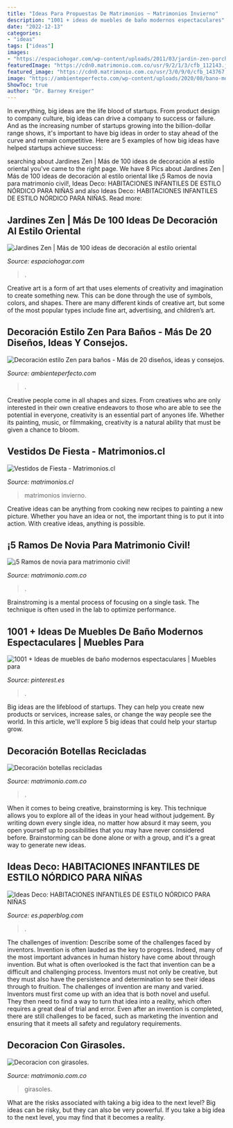 ```yaml
---
title: "Ideas Para Propuestas De Matrimonios ~ Matrimonios Invierno"
description: "1001 + ideas de muebles de baño modernos espectaculares"
date: "2022-12-13"
categories:
- "ideas"
tags: ["ideas"]
images:
- "https://espaciohogar.com/wp-content/uploads/2011/03/jardin-zen-porche-cubierto-jardines-zen.jpg"
featuredImage: "https://cdn0.matrimonio.com.co/usr/9/2/1/3/cfb_112143.jpg"
featured_image: "https://cdn0.matrimonio.com.co/usr/3/0/9/0/cfb_143767.jpg"
image: "https://ambienteperfecto.com/wp-content/uploads/2020/08/bano-moderno-zen_optimized.jpg"
ShowToc: true
author: "Dr. Barney Kreiger"
---
```



In everything, big ideas are the life blood of startups. From product design to company culture, big ideas can drive a company to success or failure. And as the increasing number of startups growing into the billion-dollar range shows, it's important to have big ideas in order to stay ahead of the curve and remain competitive. Here are 5 examples of how big ideas have helped startups achieve success: 
	

		
searching about Jardines Zen | Más de 100 ideas de decoración al estilo oriental you've came to the right page. We have 8 Pics about Jardines Zen | Más de 100 ideas de decoración al estilo oriental like ¡5 Ramos de novia para matrimonio civil!, Ideas Deco: HABITACIONES INFANTILES DE ESTILO NÓRDICO PARA NIÑAS and also Ideas Deco: HABITACIONES INFANTILES DE ESTILO NÓRDICO PARA NIÑAS. Read more:
		
    
## Jardines Zen | Más De 100 Ideas De Decoración Al Estilo Oriental

<img loading=lazy src="https://espaciohogar.com/wp-content/uploads/2011/03/jardin-zen-porche-cubierto-jardines-zen.jpg" onerror="this.onerror=null;this.src='https://tse3.mm.bing.net/th?id=OIP.yHA1xnkG2gG0-_ZKPEwOcgHaE8&amp;pid=15.1';" alt="Jardines Zen | Más de 100 ideas de decoración al estilo oriental">

_Source: espaciohogar.com_

>. 

	

Creative art is a form of art that uses elements of creativity and imagination to create something new. This can be done through the use of symbols, colors, and shapes. There are many different kinds of creative art, but some of the most popular types include fine art, advertising, and children’s art.

    
## Decoración Estilo Zen Para Baños - Más De 20 Diseños, Ideas Y Consejos.

<img loading=lazy src="https://ambienteperfecto.com/wp-content/uploads/2020/08/bano-moderno-zen_optimized.jpg" onerror="this.onerror=null;this.src='https://tse2.mm.bing.net/th?id=OIP.XDyaOxnAyqtC882G_VxSTQHaM3&amp;pid=15.1';" alt="Decoración estilo Zen para baños - Más de 20 diseños, ideas y consejos.">

_Source: ambienteperfecto.com_

>. 

	

Creative people come in all shapes and sizes. From creatives who are only interested in their own creative endeavors to those who are able to see the potential in everyone, creativity is an essential part of anyones life. Whether its painting, music, or filmmaking, creativity is a natural ability that must be given a chance to bloom.

    
## Vestidos De Fiesta - Matrimonios.cl

<img loading=lazy src="https://cdn0.matrimonios.cl/cat/vestidos-de-fiesta/carla-ruiz/cr-061--mfvo94401.jpg" onerror="this.onerror=null;this.src='https://tse2.mm.bing.net/th?id=OIP.Xzt43tJI6ju_jvDCJmD4rwHaLH&amp;pid=15.1';" alt="Vestidos de Fiesta - Matrimonios.cl">

_Source: matrimonios.cl_

>matrimonios invierno. 

	

Creative ideas can be anything from cooking new recipes to painting a new picture. Whether you have an idea or not, the important thing is to put it into action. With creative ideas, anything is possible.

    
## ¡5 Ramos De Novia Para Matrimonio Civil!

<img loading=lazy src="https://cdn0.matrimonio.com.co/usr/2/1/0/2/cfb_274855.jpg" onerror="this.onerror=null;this.src='https://tse1.mm.bing.net/th?id=OIP.Hv79-0_rCYHZML1s8nKgWAAAAA&amp;pid=15.1';" alt="¡5 Ramos de novia para matrimonio civil!">

_Source: matrimonio.com.co_

>. 

	

Brainstroming is a mental process of focusing on a single task. The technique is often used in the lab to optimize performance.

    
## 1001 + Ideas De Muebles De Baño Modernos Espectaculares | Muebles Para

<img loading=lazy src="https://i.pinimg.com/736x/cf/29/65/cf2965a9d02616e2a8837d91eefec3c4.jpg" onerror="this.onerror=null;this.src='https://tse4.mm.bing.net/th?id=OIP.T1Ru-jXYCP7KR_a8rRWpIwHaLH&amp;pid=15.1';" alt="1001 + Ideas de muebles de baño modernos espectaculares | Muebles para">

_Source: pinterest.es_

>. 

	

Big ideas are the lifeblood of startups. They can help you create new products or services, increase sales, or change the way people see the world. In this article, we'll explore 5 big ideas that could help your startup grow.

    
## Decoración Botellas Recicladas

<img loading=lazy src="https://cdn0.matrimonio.com.co/usr/9/2/1/3/cfb_112143.jpg" onerror="this.onerror=null;this.src='https://tse4.mm.bing.net/th?id=OIP.tCU8Qu8EL4B2YFpygmJ36wAAAA&amp;pid=15.1';" alt="Decoración botellas recicladas">

_Source: matrimonio.com.co_

>. 

	

When it comes to being creative, brainstorming is key. This technique allows you to explore all of the ideas in your head without judgement. By writing down every single idea, no matter how absurd it may seem, you open yourself up to possibilities that you may have never considered before. Brainstorming can be done alone or with a group, and it's a great way to generate new ideas.

    
## Ideas Deco: HABITACIONES INFANTILES DE ESTILO NÓRDICO PARA NIÑAS

<img loading=lazy src="http://m1.paperblog.com/i/303/3033559/ideas-deco-habitaciones-infantiles-estilo-nor-L-MtGWYj.jpeg" onerror="this.onerror=null;this.src='https://tse4.mm.bing.net/th?id=OIP.pa3CZnlm0eedON_tJ4mibAHaHa&amp;pid=15.1';" alt="Ideas Deco: HABITACIONES INFANTILES DE ESTILO NÓRDICO PARA NIÑAS">

_Source: es.paperblog.com_

>. 

	

The challenges of invention: Describe some of the challenges faced by inventors.
Invention is often lauded as the key to progress. Indeed, many of the most important advances in human history have come about through invention. But what is often overlooked is the fact that invention can be a difficult and challenging process. Inventors must not only be creative, but they must also have the persistence and determination to see their ideas through to fruition.
The challenges of invention are many and varied. Inventors must first come up with an idea that is both novel and useful. They then need to find a way to turn that idea into a reality, which often requires a great deal of trial and error. Even after an invention is completed, there are still challenges to be faced, such as marketing the invention and ensuring that it meets all safety and regulatory requirements.

    
## Decoracion Con Girasoles.

<img loading=lazy src="https://cdn0.matrimonio.com.co/usr/3/0/9/0/cfb_143767.jpg" onerror="this.onerror=null;this.src='https://tse1.mm.bing.net/th?id=OIP.6Aa_ycG560-EKXnRy9LhcgAAAA&amp;pid=15.1';" alt="Decoracion con girasoles.">

_Source: matrimonio.com.co_

>girasoles. 

	

What are the risks associated with taking a big idea to the next level?
Big ideas can be risky, but they can also be very powerful. If you take a big idea to the next level, you may find that it becomes a reality.


